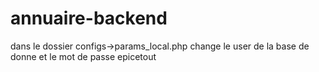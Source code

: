 # annuaire-backend
dans le dossier configs->params_local.php change le user de la base de donne et le mot de passe epicetout
